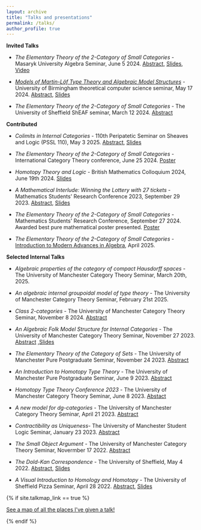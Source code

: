 ```yaml
---
layout: archive
title: "Talks and presentations"
permalink: /talks/
author_profile: true
---
```

**Invited Talks**

- *The Elementary Theory of the $2$-Category of Small Categories* - Masaryk University Algebra Seminar, June 5 2024. [Abstract](https://calum-hughes.github.io/talks/ET2CSCMasaryk), [Slides](https://calum-hughes.github.io/talks/ET2CSC.pdf), [Video](https://www.youtube.com/watch?v=RM4dOBbgiFI)



- [*Models of Martin-Löf Type Theory and Algebraic Model Structures*](https://researchseminars.org/talk/TheoryCSBham/15/) - University of Birmingham theoretical computer science seminar, May 17 2024. [Abstract](https://calum-hughes.github.io/talks/ModelsofMLTT), [Slides](https://calum-hughes.github.io/talks/ModelsofMLTT.pdf)


- *The Elementary Theory of the $2$-Category of Small Categories* - The University of Sheffield ShEAF seminar, March 12 2024. [Abstract](https://calum-hughes.github.io/talks/ET2CSC2/)


**Contributed**

- *Colimits in Internal Categories* - 110th Peripatetic Seminar on Sheaves and Logic (PSSL 110), May 3 2025. [Abstract](https://calum-hughes.github.io/talks/ColimitsPSSL), [Slides](https://calum-hughes.github.io/talks/ColimitsPSSL.pdf)

- *The Elementary Theory of the $2$-Category of Small Categories* - International Category Theory conference, June 25 2024. [Poster](https://calum-hughes.github.io/_pages/CT2024.pdf)

- *Homotopy Theory and Logic* - British Mathematics Colloquium 2024, June 19th 2024. [Slides](https://calum-hughes.github.io/talks/BMC.pdf)
  
- *A Mathematical Interlude: Winning the Lottery with 27 tickets* - Mathematics Students' Research Conference 2023, September 29 2023. [Abstract](https://calum-hughes.github.io/talks/Mathematical_Interlude), [Slides](https://calum-hughes.github.io/talks/A_Mathematical_Interlude.pdf)

- *The Elementary Theory of the $2$-Category of Small Categories* - Mathematics Students' Research Conference, September 27 2024. Awarded best pure mathematical poster presented. [Poster](https://calum-hughes.github.io/_pages/CT2024.pdf)

- *The Elementary Theory of the $2$-Category of Small Categories* - [Introduction to Modern Advances in Algebra](https://sites.google.com/view/itmaia2025/programme?authuser=0), April 2025.


**Selected Internal Talks** 

- *Algebraic properties of the category of compact Hausdorff spaces* - The University of Manchester Category Theory Seminar, March 20th, 2025.

- *An algebraic internal groupoidal model of type theory* - The University of Manchester Category Theory Seminar, February 21st 2025. 


- *Class $2$-categories* - The University of Manchester Category Theory Seminar, November 8 2024. [Abstract](https://calum-hughes.github.io/talks/Class2Categories)
- *An Algebraic Folk Model Structure for Internal Categories* - The University of Manchester Category Theory Seminar, November 27 2023. [Abstract](https://calum-hughes.github.io/talks/An_Algebraic_Folk_Model_Structure_for_Internal_Categories) ,[Slides](https://calum-hughes.github.io/talks/An_Algebraic_Folk_Model_Structure_for_Internal_Categories.pdf)
- *The Elementary Theory of the Category of Sets* - The University of Manchester Pure Postgraduate Seminar, November 24 2023. [Abstract](https://calum-hughes.github.io/talks/ETCS/)
- *An Introduction to Homotopy Type Theory* - The University of Manchester Pure Postgraduate Seminar, June 9 2023. [Abstract](https://calum-hughes.github.io/talks/IntroToHoTT/)
- *Homotopy Type Theory Conference 2023* - The University of Manchester Category Theory Seminar,  June 8 2023. [Abstact](https://calum-hughes.github.io/talks/HoTT23/)
- *A new model for dg-categories* - The University of Manchester Category Theory Seminar, April 21 2023. [Abstract](https://calum-hughes.github.io/talks/a%20new%20model%20for%20dg%20categories/)
- *Contractibility as Uniqueness*- The University of Manchester Student Logic Seminar, January 23 2023. [Abstract](https://calum-hughes.github.io/talks/Contractibility%20as%20Uniqueness/)
- *The Small Object Argument* - The University of Manchester Category Theory Seminar, Novermber 17 2022. [Abstract](https://calum-hughes.github.io/talks/the%20small%20object%20argument/)
- *The Dold-Kan Correspondence* - The University of Sheffield, May 4 2022. [Abstract](https://calum-hughes.github.io/talks/the_Dold-Kan_correspondence),  [Slides](https://calum-hughes.github.io/talks/Project_Presentation.pdf)
- *A Visual Introduction to Homology and Homotopy* - The University of Sheffield Pizza Seminar, April 28 2022. [Abstract](https://calum-hughes.github.io/talks/2022-04-28-A-Visual-Introduction-to-Homology-and-homotopy), [Slides](https://calum-hughes.github.io/talks/A_Visual_Introduction_to_Homology_and_Homotopy.pdf)

{% if site.talkmap_link == true %}

<p style="text-decoration:underline;"><a href="/talkmap.html">See a map of all the places I've given a talk!</a></p>

{% endif %}

<!--{% for post in site.talks reversed %}
  {% include archive-single-talk.html %}
{% endfor %}-->
